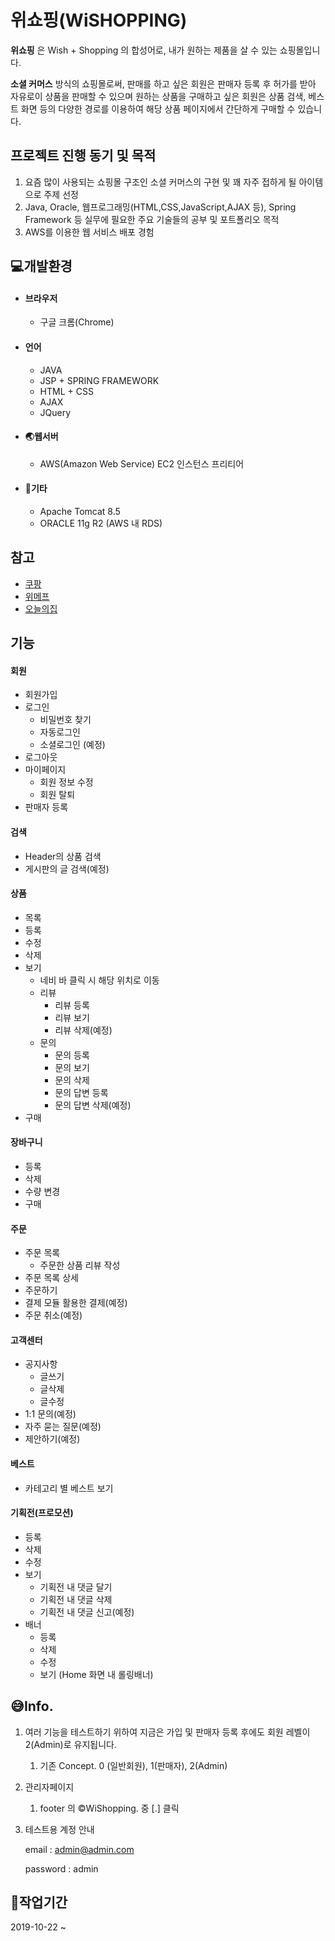 # 위쇼핑(WiSHOPPING)

__위쇼핑__ 은 Wish + Shopping 의 합성어로, 내가 원하는 제품을 살 수 있는 쇼핑몰입니다.

__소셜 커머스__ 방식의 쇼핑몰로써, 판매를 하고 싶은 회원은 판매자 등록 후 허가를 받아 자유로이 상품을 판매할 수 있으며 원하는 상품을 구매하고 싶은 회원은 상품 검색, 베스트 화면 등의 다양한 경로를 이용하여 해당 상품 페이지에서 간단하게 구매할 수 있습니다.



## 프로젝트 진행 동기 및 목적

1. 요즘 많이 사용되는 쇼핑몰 구조인 소셜 커머스의 구현 및 꽤 자주 접하게 될 아이템으로 주제 선정
2. Java, Oracle, 웹프로그래밍(HTML,CSS,JavaScript,AJAX 등), Spring Framework 등 실무에 필요한 주요 기술들의 공부 및 포트폴리오 목적
3. AWS를 이용한 웹 서비스 배포 경험



## &#128187;개발환경

- #### 브라우저

  - 구글 크롬(Chrome)



- #### 언어

  - JAVA
  - JSP + SPRING FRAMEWORK
  - HTML + CSS
  - AJAX
  - JQuery

  

- #### &#127759;웹서버

  - AWS(Amazon Web Service) EC2 인스턴스 프리티어
  
  

- #### &#127928;기타

  - Apache Tomcat 8.5
  - ORACLE 11g R2 (AWS 내 RDS)





## 참고
- [쿠팡](https://www.coupang.com/)
- [위메프](https://www.wemakeprice.com/)
- [오늘의집](https://ohou.se/)



## 기능
#### __회원__

- 회원가입
- 로그인
   - 비밀번호 찾기
   - 자동로그인
   - 소셜로그인 (예정)
 - 로그아웃
 - 마이페이지
    - 회원 정보 수정
    - 회원 탈퇴
 - 판매자 등록



#### __검색__

- Header의 상품 검색
- 게시판의 글 검색(예정)



#### __상품__

- 목록
- 등록
- 수정
- 삭제
- 보기
  - 네비 바 클릭 시 해당 위치로 이동
  - 리뷰 
    - 리뷰 등록
    - 리뷰 보기
    - 리뷰 삭제(예정)
  - 문의
    - 문의 등록
    - 문의 보기
    - 문의 삭제
    - 문의 답변 등록
    - 문의 답변 삭제(예정)
- 구매



#### __장바구니__

- 등록
- 삭제
- 수량 변경
- 구매



#### __주문__

- 주문 목록
  - 주문한 상품 리뷰 작성
- 주문 목록 상세
- 주문하기
- 결제 모듈 활용한 결제(예정)
- 주문 취소(예정)



#### __고객센터__

- 공지사항
  - 글쓰기
  - 글삭제
  - 글수정
- 1:1 문의(예정)
- 자주 묻는 질문(예정)
- 제안하기(예정)



#### __베스트__

- 카테고리 별 베스트 보기



#### __기획전(프로모션)__

- 등록
- 삭제
- 수정
- 보기
  - 기획전 내 댓글 달기
  - 기획전 내 댓글 삭제
  - 기획전 내 댓글 신고(예정)
- 배너
   - 등록
   - 삭제
   - 수정
   - 보기 (Home 화면 내 롤링배너)



## &#128517;Info.

1. 여러 기능을 테스트하기 위하여 지금은 가입 및 판매자 등록 후에도 회원 레벨이 2(Admin)로 유지됩니다.
   
   1. 기존 Concept. 0 (일반회원), 1(판매자), 2(Admin)
   
2. 관리자페이지

   1. footer 의 ©WiShopping. 중 [.] 클릭
   
3. 테스트용 계정 안내

   email : admin@admin.com

   password : admin



## &#128198;작업기간 
2019-10-22 ~